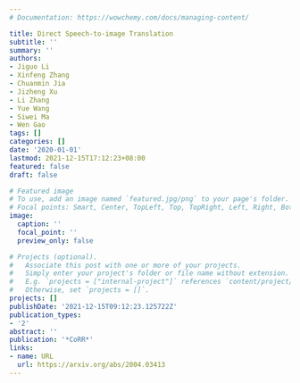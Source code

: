 ```yaml
---
# Documentation: https://wowchemy.com/docs/managing-content/

title: Direct Speech-to-image Translation
subtitle: ''
summary: ''
authors:
- Jiguo Li
- Xinfeng Zhang
- Chuanmin Jia
- Jizheng Xu
- Li Zhang
- Yue Wang
- Siwei Ma
- Wen Gao
tags: []
categories: []
date: '2020-01-01'
lastmod: 2021-12-15T17:12:23+08:00
featured: false
draft: false

# Featured image
# To use, add an image named `featured.jpg/png` to your page's folder.
# Focal points: Smart, Center, TopLeft, Top, TopRight, Left, Right, BottomLeft, Bottom, BottomRight.
image:
  caption: ''
  focal_point: ''
  preview_only: false

# Projects (optional).
#   Associate this post with one or more of your projects.
#   Simply enter your project's folder or file name without extension.
#   E.g. `projects = ["internal-project"]` references `content/project/deep-learning/index.md`.
#   Otherwise, set `projects = []`.
projects: []
publishDate: '2021-12-15T09:12:23.125722Z'
publication_types:
- '2'
abstract: ''
publication: '*CoRR*'
links:
- name: URL
  url: https://arxiv.org/abs/2004.03413
---
```

